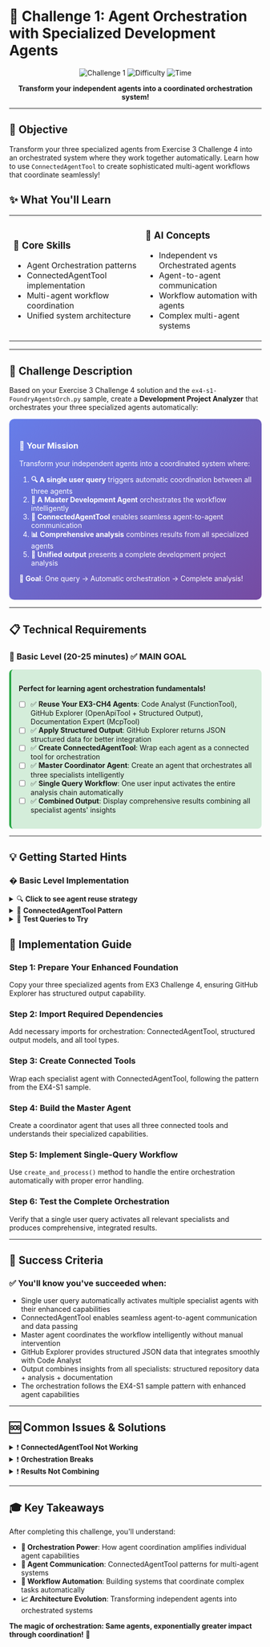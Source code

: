 # 🔄 Challenge 1: Agent Orchestration with Specialized Development Agents

<div align="center">

![Challenge 1](https://img.shields.io/badge/Challenge-1-blue?style=for-the-badge)
![Difficulty](https://img.shields.io/badge/Difficulty-Intermediate-orange?style=for-the-badge)
![Time](https://img.shields.io/badge/Time-25%20minutes-red?style=for-the-badge)

**Transform your independent agents into a coordinated orchestration system!**

</div>

---

## 🎯 **Objective**

Transform your three specialized agents from Exercise 3 Challenge 4 into an orchestrated system where they work together automatically. Learn how to use `ConnectedAgentTool` to create sophisticated multi-agent workflows that coordinate seamlessly!

## ✨ **What You'll Learn**

<table>
<tr>
<td>

### 🔄 **Core Skills**
- Agent Orchestration patterns
- ConnectedAgentTool implementation
- Multi-agent workflow coordination
- Unified system architecture

</td>
<td>

### 🧠 **AI Concepts**  
- Independent vs Orchestrated agents
- Agent-to-agent communication
- Workflow automation with agents
- Complex multi-agent systems

</td>
</tr>
</table>

---

## 📝 **Challenge Description**

Based on your Exercise 3 Challenge 4 solution and the `ex4-s1-FoundryAgentsOrch.py` sample, create a **Development Project Analyzer** that orchestrates your three specialized agents automatically:

<div style="background: linear-gradient(135deg, #667eea 0%, #764ba2 100%); padding: 20px; border-radius: 10px; margin: 15px 0; color: white;">

### 🎯 **Your Mission**

Transform your independent agents into a coordinated system where:

1. **🔍 A single user query** triggers automatic coordination between all three agents
2. **🤖 A Master Development Agent** orchestrates the workflow intelligently  
3. **🔗 ConnectedAgentTool** enables seamless agent-to-agent communication
4. **📊 Comprehensive analysis** combines results from all specialized agents
5. **🎯 Unified output** presents a complete development project analysis

**🌟 Goal**: One query → Automatic orchestration → Complete analysis!

</div>

---

## 📋 **Technical Requirements**

### 🥇 **Basic Level (20-25 minutes)** ✅ MAIN GOAL

<div style="background: #d4edda; padding: 15px; border-radius: 8px; border-left: 4px solid #28a745; margin: 10px 0;">

**Perfect for learning agent orchestration fundamentals!**

- [ ] ✅ **Reuse Your EX3-CH4 Agents**: Code Analyst (FunctionTool), GitHub Explorer (OpenApiTool + Structured Output), Documentation Expert (McpTool)
- [ ] ✅ **Apply Structured Output**: GitHub Explorer returns JSON structured data for better integration
- [ ] ✅ **Create ConnectedAgentTool**: Wrap each agent as a connected tool for orchestration
- [ ] ✅ **Master Coordinator Agent**: Create an agent that orchestrates all three specialists intelligently
- [ ] ✅ **Single Query Workflow**: One user input activates the entire analysis chain automatically
- [ ] ✅ **Combined Output**: Display comprehensive results combining all specialist agents' insights

</div>

---

## 💡 **Getting Started Hints**

### � **Basic Level Implementation**

<details>
<summary>🔍 <strong>Click to see agent reuse strategy</strong></summary>

**Agents to Copy from EX3-CH4:**

- **Code Analyst Agent**: With FunctionTool and `analyze_code_metrics` function (basic analysis)
- **GitHub Explorer Agent**: With OpenApiTool for GitHub API access + **Structured Output** (Pydantic models for JSON responses)
- **Documentation Expert Agent**: With McpTool for Microsoft Learn access (real documentation search)

**Key Enhancement - Structured Output:**
- GitHub Explorer now returns structured JSON data using Pydantic models
- This enables better integration with Code Analyst for repository analysis
- Follow the pattern from EX3-S4 sample for structured output implementation

**Key Changes for Orchestration:**
- Same agent definitions, enhanced with structured output capability
- Wrapped as ConnectedAgentTool for orchestration communication
- Master agent coordinates the workflow automatically

</details>

<details>
<summary>🎯 <strong>ConnectedAgentTool Pattern</strong></summary>

**Template Structure:**
```python
# Create connected agent tools (one for each specialist)
specialist_tool1 = ConnectedAgentTool(
    id=specialist_agent.id,
    name="tool_name", 
    description="What this agent specializes in"
)
### create the other two tools similarly ###

# Use in master agent
master_agent = agents_client.create_agent(
    model=deployment_name,
    name="Master Development Agent",
    instructions="Orchestration instructions here...",
    tools=[
        specialist_tool1.definitions[0],
        specialist_tool2.definitions[0], 
        specialist_tool3.definitions[0]º
    ]
)
```

</details>

<details>
<summary>🚀 <strong>Test Queries to Try</strong></summary>

**Test Queries for Orchestration:**
- "Analyze Python machine learning frameworks" (tests GitHub search + code analysis + docs)
- "Find information about Azure Functions development" (tests docs + GitHub examples)
- "Evaluate Chainlit with Azure OpenAI integration" (tests all three agents coordination)

**Advanced Orchestration Queries:**
- "I want to learn containerization - find popular Docker projects and official documentation"
- "Help me understand microservices architecture with real examples and Microsoft guidance"
- "Compare different Python AI frameworks with their complexity and official support"

</details>

## 🔧 **Implementation Guide**

### **Step 1: Prepare Your Enhanced Foundation**
Copy your three specialized agents from EX3 Challenge 4, ensuring GitHub Explorer has structured output capability.

### **Step 2: Import Required Dependencies**
Add necessary imports for orchestration: ConnectedAgentTool, structured output models, and all tool types.

### **Step 3: Create Connected Tools**
Wrap each specialist agent with ConnectedAgentTool, following the pattern from the EX4-S1 sample.

### **Step 4: Build the Master Agent**
Create a coordinator agent that uses all three connected tools and understands their specialized capabilities.

### **Step 5: Implement Single-Query Workflow**
Use `create_and_process()` method to handle the entire orchestration automatically with proper error handling.

### **Step 6: Test the Complete Orchestration**
Verify that a single user query activates all relevant specialists and produces comprehensive, integrated results.

---

## 🎯 **Success Criteria**

### ✅ **You'll know you've succeeded when:**

- Single user query automatically activates multiple specialist agents with their enhanced capabilities
- ConnectedAgentTool enables seamless agent-to-agent communication and data passing
- Master agent coordinates the workflow intelligently without manual intervention
- GitHub Explorer provides structured JSON data that integrates smoothly with Code Analyst
- Output combines insights from all specialists: structured repository data + analysis + documentation
- The orchestration follows the EX4-S1 sample pattern with enhanced agent capabilities

---

## 🆘 **Common Issues & Solutions**

<details>
<summary>❗ <strong>ConnectedAgentTool Not Working</strong></summary>

**Problem**: Master agent doesn't call specialist agents

**Solutions**:
- Verify `.definitions[0]` is used correctly in master agent tools list
- Check that specialist agent IDs are valid
- Ensure ConnectedAgentTool descriptions are clear and specific
- Confirm master agent instructions mention when to use each tool

</details>

<details>
<summary>❗ <strong>Orchestration Breaks</strong></summary>

**Problem**: Workflow stops or fails during execution

**Solutions**:
- Use `create_and_process()` method for automatic handling
- Check individual specialist agents work independently first
- Verify Azure AI Foundry endpoint and credentials are correct
- Ensure all required tools (FunctionTool, OpenApiTool, McpTool) are properly configured

</details>

<details>
<summary>❗ <strong>Results Not Combining</strong></summary>

**Problem**: Getting individual agent outputs, not orchestrated results

**Solutions**:
- Improve master agent instructions to be more specific about coordination
- Ensure master agent understands its role as a coordinator
- Check that all ConnectedAgentTool descriptions are accurate
- Verify the workflow is using the master agent, not individual specialists

</details>

---

## 🎓 **Key Takeaways**

After completing this challenge, you'll understand:

- **🔄 Orchestration Power**: How agent coordination amplifies individual agent capabilities
- **🤝 Agent Communication**: ConnectedAgentTool patterns for multi-agent systems  
- **🎯 Workflow Automation**: Building systems that coordinate complex tasks automatically
- **📈 Architecture Evolution**: Transforming independent agents into orchestrated systems

**The magic of orchestration: Same agents, exponentially greater impact through coordination!** 🚀
